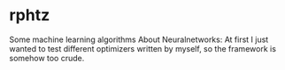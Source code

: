 # rphtz
Some machine learning algorithms
About Neuralnetworks: At first I just wanted to test different optimizers written by myself, so the framework is somehow too crude.
